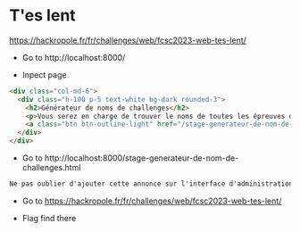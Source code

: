 # T'es lent

https://hackropole.fr/fr/challenges/web/fcsc2023-web-tes-lent/

- Go to http://localhost:8000/

- Inpect page
```html
<div class="col-md-6">
  <div class="h-100 p-5 text-white bg-dark rounded-3">
    <h2>Générateur de noms de challenges</h2>
    <p>Vous serez en charge de trouver le noms de toutes les épreuves du FCSC 2024.</p>
    <a class="btn btn-outline-light" href="/stage-generateur-de-nom-de-challenges.html">Plus d'infos</a>
  </div>
</div>
```

- Go to http://localhost:8000/stage-generateur-de-nom-de-challenges.html

```html
Ne pas oublier d'ajouter cette annonce sur l'interface d'administration secrète : /admin-zithothiu8Yeng8iumeil5oFaeReezae.html
```

- Go to https://hackropole.fr/fr/challenges/web/fcsc2023-web-tes-lent/

- Flag find there
